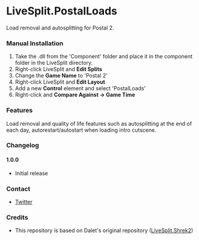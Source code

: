 # LiveSplit.PostalLoads
Load removal and autosplitting for Postal 2.

### Manual Installation
1. Take the .dll from the 'Component' folder and place it in the component folder in the LiveSplit directory.
2. Right-click LiveSplit and **Edit Splits**
3. Change the **Game Name** to 'Postal 2'
4. Right-click LiveSplit and **Edit Layout**
5. Add a new **Control** element and select 'PostalLoads'
6. Right-click and **Compare Against -> Game Time**

### Features
Load removal and quality of life features such as autosplitting at the end of each day, autorestart/autostart when loading intro cutscene.

### Changelog
#### 1.0.0
- Initial release

### Contact
* [Twitter](https://twitter.com/MrTheIntercom)

### Credits
- This repository is based on Dalet's original repository (<a href="https://github.com/Dalet/LiveSplit.UnrealLoads">LiveSplit.Shrek2</a>)
